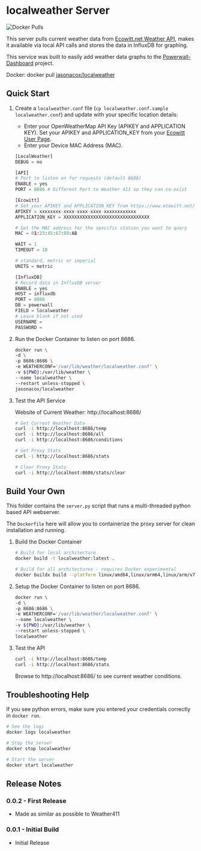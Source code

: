# localweather Server

![Docker Pulls](https://img.shields.io/docker/pulls/jasonacox/localweather)

This server pulls current weather data from [Ecowitt.net Weather API](https://api.ecowitt.net/api/v3/device/real_time), makes it available via local API calls and stores the data in InfluxDB for graphing.

This service was built to easily add weather data graphs to the [Powerwall-Dashboard](https://github.com/jasonacox/Powerwall-Dashboard) project.

Docker: docker pull [jasonacox/localweather](https://hub.docker.com/r/jasonacox/localweather)

## Quick Start


1. Create a `localweather.conf` file (`cp localweather.conf.sample localweather.conf`) and update with your specific location details:

    * Enter your OpenWeatherMap API Key (APIKEY and APPLICATION KEY). Set your APIKEY and APPLICATION_KEY from your [Ecowitt User Page](https://www.ecowitt.net/user/index). 
    * Enter your Device MAC Address (MAC).

    ```python
    [LocalWeather]
    DEBUG = no

    [API]
    # Port to listen on for requests (default 8686)
    ENABLE = yes
    PORT = 8686 # Different Port to Weather 411 so they can co-exist

    [Ecowitt]
    # Set your APIKEY and APPLICATION_KEY from https://www.ecowitt.net/user/index
    APIKEY = xxxxxxxx-xxxx-xxxx-xxxx-xxxxxxxxxxxx
    APPLICATION_KEY = XXXXXXXXXXXXXXXXXXXXXXXXXXXXXXXX

    # Set the MAC address for the specific station you want to query
    MAC = 01:23:45:67:89:AB

    WAIT = 1
    TIMEOUT = 10

    # standard, metric or imperial 
    UNITS = metric

    [InfluxDB]
    # Record data in InfluxDB server 
    ENABLE = yes
    HOST = influxdb
    PORT = 8086
    DB = powerwall
    FIELD = localweather
    # Leave blank if not used
    USERNAME = 
    PASSWORD =

2. Run the Docker Container to listen on port 8686.

    ```bash
    docker run \
    -d \
    -p 8686:8686 \
    -e WEATHERCONF='/var/lib/weather/localweather.conf' \
    -v ${PWD}:/var/lib/weather \
    --name localweather \
    --restart unless-stopped \
    jasonacox/localweather
    ```

3. Test the API Service

    Website of Current Weather: http://localhost:8686/

    ```bash
    # Get Current Weather Data
    curl -i http://localhost:8686/temp
    curl -i http://localhost:8686/all
    curl -i http://localhost:8686/conditions

    # Get Proxy Stats
    curl -i http://localhost:8686/stats

    # Clear Proxy Stats
    curl -i http://localhost:8686/stats/clear
    ```

## Build Your Own

This folder contains the `server.py` script that runs a multi-threaded python based API webserver.  

The `Dockerfile` here will allow you to containerize the proxy server for clean installation and running.

1. Build the Docker Container

    ```bash
    # Build for local architecture  
    docker build -t localweather:latest .

    # Build for all architectures - requires Docker experimental 
    docker buildx build --platform linux/amd64,linux/arm64,linux/arm/v7 -t localweather:latest . 

    ```

2. Setup the Docker Container to listen on port 8686.

    ```bash
    docker run \
    -d \
    -p 8686:8686 \
    -e WEATHERCONF='/var/lib/weather/localweather.conf' \
    --name localweather \
    -v ${PWD}:/var/lib/weather \
    --restart unless-stopped \
    localweather
    ```

3. Test the API

    ```bash
    curl -i http://localhost:8686/temp
    curl -i http://localhost:8686/stats
    ```

    Browse to http://localhost:8686/ to see current weather conditions.


## Troubleshooting Help

If you see python errors, make sure you entered your credentials correctly in `docker run`.

```bash
# See the logs
docker logs localweather

# Stop the server
docker stop localweather

# Start the server
docker start localweather
```

## Release Notes


### 0.0.2 - First Release 

* Made as similar as possible to Weather411

### 0.0.1 - Initial Build

* Initial Release
